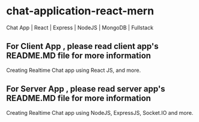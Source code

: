 # chat-application-react-mern
Chat App | React | Express | NodeJS | MongoDB | Fullstack

## For Client App , please read client app's README.MD file for more information
Creating Realtime Chat app using React JS, and more.

## For Server App , please read server app's README.MD file for more information
Creating Realtime Chat app using NodeJS, ExpressJS, Socket.IO and more.